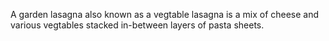 A garden lasagna also known as a vegtable lasagna is a mix of cheese and various vegtables
 stacked in-between layers of pasta sheets.

